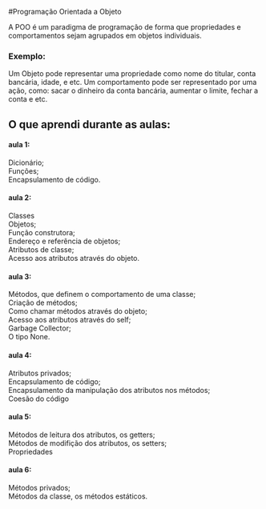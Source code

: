 #Programação Orientada a Objeto

A POO é um paradigma de programação de forma que propriedades e comportamentos sejam agrupados em objetos individuais.

### Exemplo:
Um Objeto pode representar uma propriedade como nome do titular, conta bancária, idade, e etc. Um comportamento pode ser representado por uma ação, como: sacar o dinheiro da conta bancária, aumentar o limite, fechar a conta e etc.


## O que aprendi durante as aulas:

#### aula 1:
Dicionário;\
Funções;\
Encapsulamento de código.

#### aula 2:
Classes\
Objetos;\
Função construtora;\
Endereço e referência de objetos;\
Atributos de classe;\
Acesso aos atributos através do objeto.

#### aula 3:
Métodos, que definem o comportamento de uma classe;\
Criação de métodos;\
Como chamar métodos através do objeto;\
Acesso aos atributos através do self;\
Garbage Collector;\
O tipo None.

#### aula 4:
Atributos privados;\
Encapsulamento de código;\
Encapsulamento da manipulação dos atributos nos métodos;\
Coesão do código

#### aula 5:
Métodos de leitura dos atributos, os getters;\
Métodos de modifição dos atributos, os setters;\
Propriedades

#### aula 6:
Métodos privados;\
Métodos da classe, os métodos estáticos.

